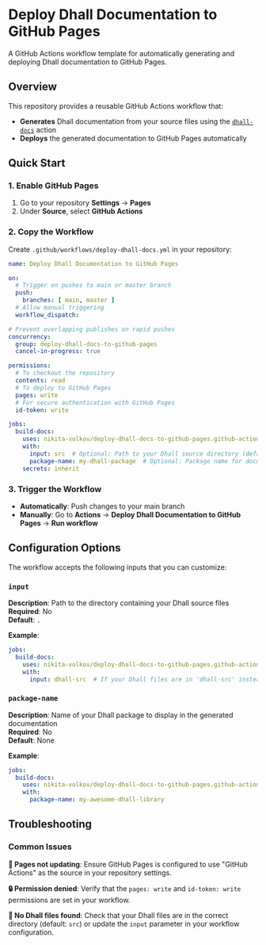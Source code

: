 # Deploy Dhall Documentation to GitHub Pages

A GitHub Actions workflow template for automatically generating and deploying Dhall documentation to GitHub Pages.

## Overview

This repository provides a reusable GitHub Actions workflow that:

- **Generates** Dhall documentation from your source files using the [`dhall-docs`](https://github.com/nikita-volkov/dhall-docs.github-action) action
- **Deploys** the generated documentation to GitHub Pages automatically

## Quick Start

### 1. Enable GitHub Pages

1. Go to your repository **Settings** → **Pages**
2. Under **Source**, select **GitHub Actions**

### 2. Copy the Workflow

Create `.github/workflows/deploy-dhall-docs.yml` in your repository:

```yaml
name: Deploy Dhall Documentation to GitHub Pages

on:
  # Trigger on pushes to main or master branch
  push:
    branches: [ main, master ]
  # Allow manual triggering
  workflow_dispatch:

# Prevent overlapping publishes on rapid pushes
concurrency:
  group: deploy-dhall-docs-to-github-pages
  cancel-in-progress: true

permissions:
  # To checkout the repository
  contents: read
  # To deploy to GitHub Pages
  pages: write
  # For secure authentication with GitHub Pages
  id-token: write

jobs:
  build-docs:
    uses: nikita-volkov/deploy-dhall-docs-to-github-pages.github-actions-workflow/.github/workflows/main.yaml@v1
    with:
      input: src  # Optional: Path to your Dhall source directory (default: .)
      package-name: my-dhall-package  # Optional: Package name for documentation
    secrets: inherit
```

### 3. Trigger the Workflow

- **Automatically**: Push changes to your main branch
- **Manually**: Go to **Actions** → **Deploy Dhall Documentation to GitHub Pages** → **Run workflow**

## Configuration Options

The workflow accepts the following inputs that you can customize:

### `input`

**Description**: Path to the directory containing your Dhall source files  
**Required**: No  
**Default**: `.`

**Example**:
```yaml
jobs:
  build-docs:
    uses: nikita-volkov/deploy-dhall-docs-to-github-pages.github-actions-workflow/.github/workflows/main.yaml@main
    with:
      input: dhall-src  # If your Dhall files are in 'dhall-src' instead of 'src'
```

### `package-name`

**Description**: Name of your Dhall package to display in the generated documentation  
**Required**: No  
**Default**: None

**Example**:
```yaml
jobs:
  build-docs:
    uses: nikita-volkov/deploy-dhall-docs-to-github-pages.github-actions-workflow/.github/workflows/main.yaml@main
    with:
      package-name: my-awesome-dhall-library
```

## Troubleshooting

### Common Issues

**📄 Pages not updating**: Ensure GitHub Pages is configured to use "GitHub Actions" as the source in your repository settings.

**🔒 Permission denied**: Verify that the `pages: write` and `id-token: write` permissions are set in your workflow.

**📁 No Dhall files found**: Check that your Dhall files are in the correct directory (default: `src`) or update the `input` parameter in your workflow configuration.
